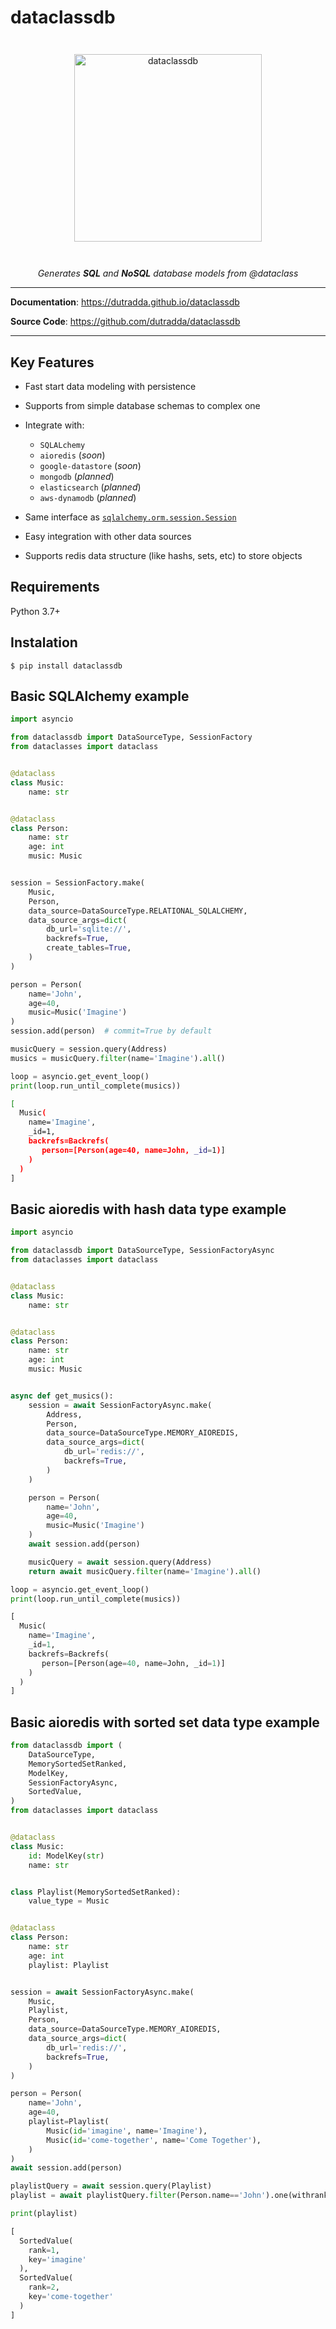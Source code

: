 # dataclassdb

<p align="center" style="margin: 3em">
  <a href="https://github.com/dutradda/dataclassdb">
    <img src="dataclassdb.svg" alt="dataclassdb" width="300"/>
  </a>
</p>

<p align="center">
    <em>Generates <b>SQL</b> and <b>NoSQL</b> database models from @dataclass</em>
</p>

---

**Documentation**: <a href="https://dutradda.github.io/dataclassdb" target="_blank">https://dutradda.github.io/dataclassdb</a>

**Source Code**: <a href="https://github.com/dutradda/dataclassdb" target="_blank">https://github.com/dutradda/dataclassdb</a>

---


## Key Features

- Fast start data modeling with persistence

- Supports from simple database schemas to complex one

- Integrate with:
    + `SQLALchemy`
    + `aioredis` (*soon*)
    + `google-datastore` (*soon*)
    + `mongodb` (*planned*)
    + `elasticsearch` (*planned*)
    + `aws-dynamodb` (*planned*)

- Same interface as [`sqlalchemy.orm.session.Session`](https://docs.sqlalchemy.org/en/13/orm/session_api.html#sqlalchemy.orm.session.Session)

- Easy integration with other data sources

- Supports redis data structure (like hashs, sets, etc) to store objects


## Requirements

Python 3.7+


## Instalation

```
$ pip install dataclassdb 
```


## Basic SQLAlchemy example

```python
import asyncio

from dataclassdb import DataSourceType, SessionFactory
from dataclasses import dataclass


@dataclass
class Music:
    name: str


@dataclass
class Person:
    name: str
    age: int
    music: Music


session = SessionFactory.make(
    Music,
    Person,
    data_source=DataSourceType.RELATIONAL_SQLALCHEMY,
    data_source_args=dict(
        db_url='sqlite://',
        backrefs=True,
        create_tables=True,
    )
)

person = Person(
    name='John',
    age=40,
    music=Music('Imagine')
)
session.add(person)  # commit=True by default

musicQuery = session.query(Address)
musics = musicQuery.filter(name='Imagine').all()

loop = asyncio.get_event_loop()
print(loop.run_until_complete(musics))
```

```bash
[
  Music(
    name='Imagine',
    _id=1,
    backrefs=Backrefs(
       person=[Person(age=40, name=John, _id=1)]
    )
  )
]
```


## Basic aioredis with hash data type example

```python
import asyncio

from dataclassdb import DataSourceType, SessionFactoryAsync
from dataclasses import dataclass


@dataclass
class Music:
    name: str


@dataclass
class Person:
    name: str
    age: int
    music: Music


async def get_musics():
    session = await SessionFactoryAsync.make(
        Address,
        Person,
        data_source=DataSourceType.MEMORY_AIOREDIS,
        data_source_args=dict(
            db_url='redis://',
            backrefs=True,
        )
    )

    person = Person(
        name='John',
        age=40,
        music=Music('Imagine')
    )
    await session.add(person)

    musicQuery = await session.query(Address)
    return await musicQuery.filter(name='Imagine').all()

loop = asyncio.get_event_loop()
print(loop.run_until_complete(musics))
```

```python
[
  Music(
    name='Imagine',
    _id=1,
    backrefs=Backrefs(
       person=[Person(age=40, name=John, _id=1)]
    )
  )
]
```


## Basic aioredis with sorted set data type example

```python
from dataclassdb import (
    DataSourceType,
    MemorySortedSetRanked,
    ModelKey,
    SessionFactoryAsync,
    SortedValue,
)
from dataclasses import dataclass


@dataclass
class Music:
    id: ModelKey(str)
    name: str


class Playlist(MemorySortedSetRanked):
    value_type = Music


@dataclass
class Person:
    name: str
    age: int
    playlist: Playlist


session = await SessionFactoryAsync.make(
    Music,
    Playlist,
    Person,
    data_source=DataSourceType.MEMORY_AIOREDIS,
    data_source_args=dict(
        db_url='redis://',
        backrefs=True,
    )
)

person = Person(
    name='John',
    age=40,
    playlist=Playlist(
        Music(id='imagine', name='Imagine'),
        Music(id='come-together', name='Come Together'),
    )
)
await session.add(person)

playlistQuery = await session.query(Playlist)
playlist = await playlistQuery.filter(Person.name=='John').one(withrank=True)

print(playlist)
```

```python
[
  SortedValue(
    rank=1,
    key='imagine'
  ),
  SortedValue(
    rank=2,
    key='come-together'
  )
]
```

